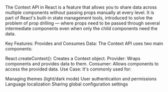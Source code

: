 The Context API in React is a feature that allows you to share data across multiple components without passing props manually at every level. It is part of React's built-in state management tools, introduced to solve the problem of prop drilling — where props need to be passed through several intermediate components even when only the child components need the data.

Key Features:
Provides and Consumes Data:
The Context API uses two main components:

React.createContext(): Creates a Context object.
Provider: Wraps components and provides data to them.
Consumer: Allows components to access the provided data.
Use Case:
It's commonly used for:

Managing themes (light/dark mode)
User authentication and permissions
Language localization
Sharing global configuration settings